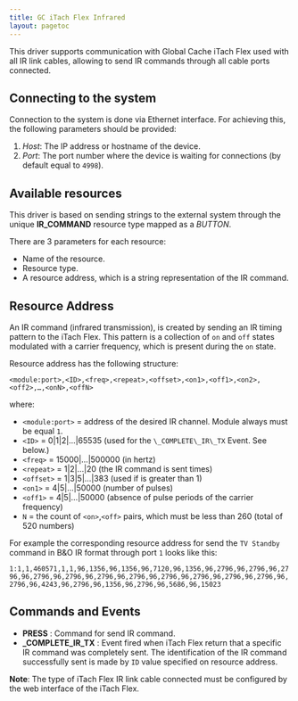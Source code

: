```yaml
---
title: GC iTach Flex Infrared
layout: pagetoc
---
```


This driver supports communication with Global Cache iTach Flex used with all IR link cables, allowing to send IR commands through all cable ports connected.

Connecting to the system
--------------------------------

Connection to the system is done via Ethernet interface. For
achieving this, the following parameters should be provided:

 1. *Host*: The IP address or hostname of the device.
 2. *Port*: The port number where the device is waiting for
connections (by default equal to ```4998```).

Available resources
--------------------------------
This driver is based on sending strings to the external system through the unique **IR\_COMMAND** resource type mapped as a *BUTTON*. 

There are 3 parameters for each resource:

-   Name of the resource.
-   Resource type.
-   A resource address, which is a string representation of the IR command.

Resource Address
-------------------

An IR command (infrared transmission), is created by sending an IR timing pattern to the iTach Flex. This pattern is a collection of `on` and `off` states modulated with a carrier frequency, which is present during the `on` state.

Resource address has the following structure:

`<module:port>,<ID>,<freq>,<repeat>,<offset>,<on1>,<off1>,<on2>,<off2>,…,<onN>,<offN>`

where:

* `<module:port>` = address of the desired IR channel. Module always must be equal `1`.
* `<ID>`   = 0|1|2|…|65535 (used for the  `\_COMPLETE\_IR\_TX` Event. See below.)
* `<freq>`  = 15000|…|500000 (in hertz)
* `<repeat>`  = 1|2|…|20 (the IR command is sent <repeat> times)
* `<offset>`  = 1|3|5|…|383 (used if <repeat> is greater than 1)
* `<on1>`   = 4|5|…|50000 (number of pulses)
* `<off1>`   = 4|5|…|50000 (absence of pulse periods of the carrier frequency)
* `N` = the count  of `<on>`,`<off>` pairs, which must be less than 260 (total of 520 numbers)

For example the corresponding resource address for send the `TV Standby` command in B&O IR format through port ```1``` looks like this:

`1:1,1,460571,1,1,96,1356,96,1356,96,7120,96,1356,96,2796,96,2796,96,2796,96,2796,96,2796,96,2796,96,2796,96,2796,96,2796,96,2796,96,2796,96,2796,96,4243,96,2796,96,1356,96,2796,96,5686,96,15023`
 
Commands and Events
---------------------------

+ **PRESS** : Command for send IR command.
+ **_COMPLETE\_IR\_TX** : Event fired when iTach Flex return that a specific IR command was completely sent. The identification of the IR command successfully sent
is made by `ID` value specified on resource address.  

**Note**: The type of iTach Flex IR link cable connected must be configured by the web interface of the iTach Flex.
